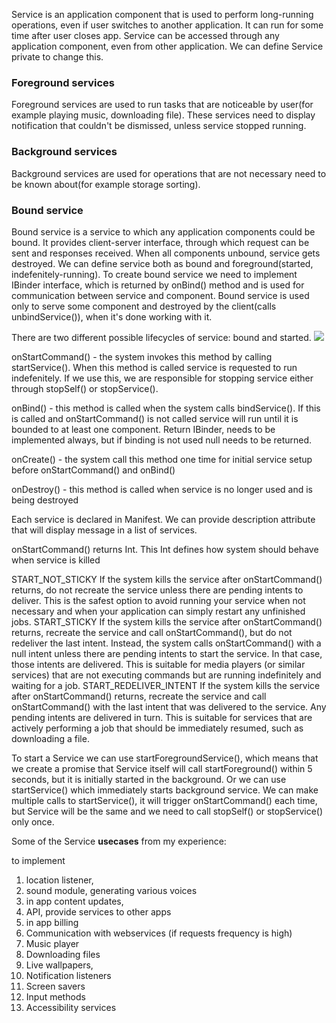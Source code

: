 Service is an application component that is used to perform long-running operations, even if user switches to another application. It can run for some time after user closes app. Service can be accessed through any application component, even from other application. We can define Service private to change this.
### Foreground services
Foreground services are used to run tasks that are noticeable by user(for example playing music, downloading file). These services need to display notification that couldn't be dismissed, unless service stopped running.
### Background services
Background services are used for operations that are not necessary need to be known about(for example storage sorting). 
### Bound service
Bound service is a service to which any application components could be bound. It provides client-server interface, through which request can be sent and responses received. When all components unbound, service gets destroyed. We can define service both as bound and foreground(started, indefenitely-running). To create bound service we need to implement IBinder interface, which is returned by onBind() method and is used for communication between service and component. Bound service is used only to serve some component and destroyed by the client(calls unbindService()), when it's done working with it.  

There are two different possible lifecycles of service: bound and started.
![](https://developer.android.com/images/service_lifecycle.png)

onStartCommand() - the system invokes this method by calling startService(). When this method is called service is requested to run indefenitely. If we use this, we are responsible for stopping service either through stopSelf() or stopService(). 

onBind() - this method is called when the system calls bindService(). If this is called and onStartCommand() is not called service will run until it is bounded to at least one component. Return IBinder, needs to be implemented always, but if binding is not used null needs to be returned.

onCreate() - the system call this method one time for initial service setup before onStartCommand() and onBind()

onDestroy() - this method is called when service is no longer used and is being destroyed

Each service is declared in Manifest. We can provide description attribute that will display message in a list of services.

onStartCommand() returns Int. This Int defines how system should behave when service is killed

START_NOT_STICKY
If the system kills the service after onStartCommand() returns, do not recreate the service unless there are pending intents to deliver. This is the safest option to avoid running your service when not necessary and when your application can simply restart any unfinished jobs.
START_STICKY
If the system kills the service after onStartCommand() returns, recreate the service and call onStartCommand(), but do not redeliver the last intent. Instead, the system calls onStartCommand() with a null intent unless there are pending intents to start the service. In that case, those intents are delivered. This is suitable for media players (or similar services) that are not executing commands but are running indefinitely and waiting for a job.
START_REDELIVER_INTENT
If the system kills the service after onStartCommand() returns, recreate the service and call onStartCommand() with the last intent that was delivered to the service. Any pending intents are delivered in turn. This is suitable for services that are actively performing a job that should be immediately resumed, such as downloading a file.

To start a Service we can use startForegroundService(), which means that we create a promise that Service itself will call startForeground() within 5 seconds, but it is initially started in the background. Or we can use startService() which immediately starts background service. We can make multiple calls to startService(), it will trigger onStartCommand() each time, but Service will be the same and we need to call stopSelf() or stopService() only once.


Some of the Service **usecases** from my experience:

to implement

1. location listener,
2. sound module, generating various voices
3. in app content updates,
4. API, provide services to other apps
5. in app billing
6. Communication with webservices (if requests frequency is high)
7. Music player
8. Downloading files
9. Live wallpapers,
10. Notification listeners
11. Screen savers
12. Input methods
13. Accessibility services